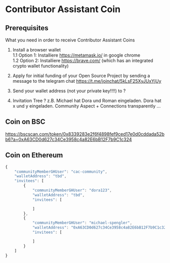 # Contributor Assistant Coin

## Prerequisites
What you need in order to receive Contributor Assistant Coins

1. Install a browser wallet  
1.1 Option 1: Installiere https://metamask.io/ in google chrome  
1.2 Option 2: Installiere https://brave.com/ (which has an integrated crypto wallet functionality)  

2. Apply for initial funding of your Open Source Project by sending a message to the telegram chat https://t.me/joinchat/5kLsF25XyJUxYjUy

3. Send your wallet address (not your private key!!!!) to ?

4. Invitation Tree ?
z.B. Michael hat Dora und Roman eingeladen. Dora hat x und y eingeladen.
Community Aspect + Connections transparently ... 




## Coin on BSC
https://bscscan.com/token/0x8339283e2f6f4898fef9ced17e0d0cddada52bb6?a=0xA63CD0d627c34Ce3958c4a82E6bB12F7b9C1c324


## Coin on Ethereum

```js 
{
    "communityMemberGHUser": "cac-community",
    "walletAddress": "tbd",
    "invitees": [
        {
            "communityMemberGHUser": "dora123",
            "walletAddress": "tbd",
            "invitees": [

            ]
        },
        {
            "communityMemberGHUser": "michael-spengler",
            "walletAddress": "0xA63CD0d627c34Ce3958c4a82E6bB12F7b9C1c324",
            "invitees": [

            ]
        }
    ]
}
```
